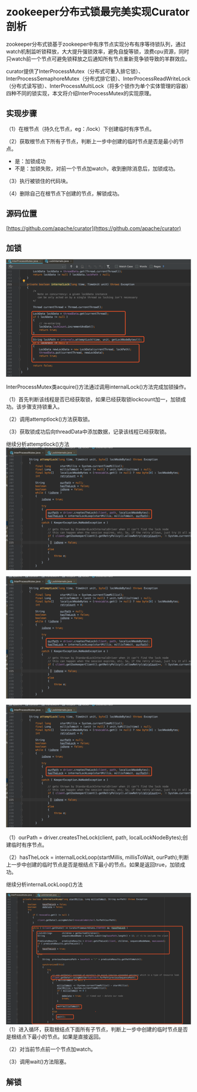 # zookeeper分布式锁最完美实现Curator剖析

zookeeper分布式锁基于zookeeper中有序节点实现分布有序等待锁队列，通过watch机制监听锁释放，大大提升强锁效率，避免自旋等锁，浪费cpu资源，同时只watch前一个节点可避免锁释放之后通知所有节点重新竞争锁导致的羊群效应。

curator提供了InterProcessMutex（分布式可重入排它锁）、InterProcessSemaphoreMutex（分布式排它锁）、InterProcessReadWriteLock（分布式读写锁）、InterProcessMultiLock（将多个锁作为单个实体管理的容器）四种不同的锁实现，本文将介绍InterProcessMutex的实现原理。

## 实现步骤

（1）在根节点（持久化节点，eg：/lock）下创建临时有序节点。

（2）获取根节点下所有子节点，判断上一步中创建的临时节点是否是最小的节点。

* 是：加锁成功
* 不是：加锁失败，对前一个节点加watch，收到删除消息后，加锁成功。

（3）执行被锁住的代码块。

（4）删除自己在根节点下创建的节点，解锁成功。

## 源码位置

[https://github.com/apache/curator](https://github.com/apache/curator)

## 加锁

![](/assets/curator-1.png)

InterProcessMutex类acquire\(\)方法通过调用internalLock\(\)方法完成加锁操作。

（1）首先判断该线程是否已经获取锁，如果已经获取锁lockcount加一，加锁成功。该步骤支持锁重入。

（2）调用attemptlock\(\)方法获取锁。

（3）获取锁成功后向threadData中添加数据，记录该线程已经获取锁。

继续分析attemptlock\(\)方法  
![](/assets/curator-2.png)

![](/assets/curator-2.png)

![](/assets/curator-2.png)

（1）ourPath = driver.createsTheLock\(client, path, localLockNodeBytes\);创建临时有序节点。

（2）hasTheLock = internalLockLoop\(startMillis, millisToWait, ourPath\);判断上一步中创建的临时节点是否是根结点下最小的节点。如果是返回true，加锁成功。



继续分析internalLockLoop\(\)方法

![](/assets/curator-3.png)（1）进入循环，获取根结点下面所有子节点，判断上一步中创建的临时节点是否是根结点下最小的节点。如果是直接返回。

（2）对当前节点前一个节点加watch。

（3）调用wait\(\)方法阻塞。

## 解锁





